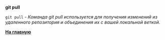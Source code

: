 **git pull**

`git pull` - *Команда git pull используется для получения изменений из удаленного репозитория и объединения их с вашей локальной веткой.*




**[На главную](../readme.md)**